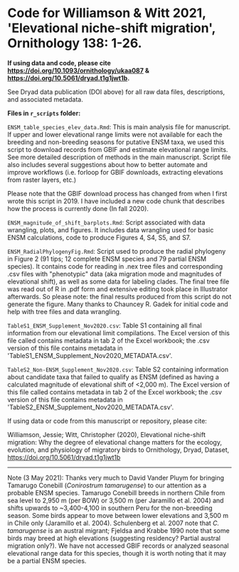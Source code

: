 # Code for Williamson &amp; Witt 2021, 'Elevational niche-shift migration', Ornithology 138: 1-26.
 
**If using data and code, please cite https://doi.org/10.1093/ornithology/ukaa087 & https://doi.org/10.5061/dryad.t1g1jwt1b.**

See Dryad data publication (DOI above) for all raw data files, descriptions, and associated metadata. 

**Files in `r_scripts` folder:**

`ENSM_table_species_elev_data.Rmd`: This is main analysis file for manuscript. If upper and lower elevational range limits were not available for each the breeding and non-breeding seasons for putative ENSM taxa, we used this script to download records from GBIF and estimate elevational range limits. See more detailed description of methods in the main manuscript. Script file also includes several suggestions about how to better automate and improve workflows (i.e. forloop for GBIF downloads, extracting elevations from raster layers, etc.)

Please note that the GBIF download process has changed from when I first wrote this script in 2019. I have included a new code chunk that describes how the process is currently done (In fall 2020).

`ENSM_magnitude_of_shift_barplots.Rmd`: Script associated with data wrangling, plots, and figures. It includes data wrangling used for basic ENSM calculations, code to produce Figures 4, S4, S5, and S7. 

`ENSM_RadialPhylogenyFig.Rmd`: Script used to produce the radial phylogeny in Figure 2 (91 tips; 12 complete ENSM species and 79 partial ENSM species). It contains code for reading in .nex tree files and corresponding .csv files with "phenotypic" data (aka migration mode and magnitudes of elevational shift), as well as some data for labeling clades. The final tree file was read out of R in .pdf form and extensive editing took place in Illustrator afterwards. So please note: the final results produced from this script do not generate the figure. Many thanks to Chauncey R. Gadek for initial code and help with tree files and data wrangling.

`TableS1_ENSM_Supplement_Nov2020.csv`: Table S1 containing all final information from our elevational limit compilations. The Excel version of this file called contains metadata in tab 2 of the Excel workbook; the .csv version of this file contains metadata in 'TableS1_ENSM_Supplement_Nov2020_METADATA.csv'.  

`TableS2_Non-ENSM_Supplement_Nov2020.csv`: Table S2 containing information about candidate taxa that failed to qualify as ENSM (defined as having a calculated magnitude of elevational shift of <2,000 m). The Excel version of this file called contains metadata in tab 2 of the Excel workbook; the .csv version of this file contains metadata in 'TableS2_ENSM_Supplement_Nov2020_METADATA.csv'.  

If using data or code from this manuscript or repository, please cite: 

Williamson, Jessie; Witt, Christopher (2020), Elevational niche-shift migration: Why the degree of elevational change matters for the ecology, evolution, and physiology of migratory birds to Ornithology, Dryad, Dataset, https://doi.org/10.5061/dryad.t1g1jwt1b

---

Note (3 May 2021): Thanks very much to David Vander Pluym for bringing Tamarugo Conebill (*Conirostrum tamarugense*) to our attention as a probable ENSM species. Tamarugo Conebill breeds in northern Chile from sea level to 2,950 m (per BOW) or 3,500 m (per Jaramillo et al. 2004) and shifts upwards to ~3,400-4,100 in southern Peru for the non-breeding season. Some birds appear to move between lower elevations and 3,500 m in Chile only (Jaramillo et al. 2004). Schulenberg et al. 2007 note that *C. tamarugense* is an austral migrant; Fjeldsa and Krabbe 1990 note that some birds may breed at high elevations (suggesting residency? Partial austral migration only?). We have not accessed GBIF records or analyzed seasonal elevational range data for this species, though it is worth noting that it may be a partial ENSM species. 
